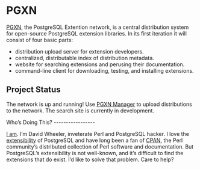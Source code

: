 PGXN
===

[PGXN](http://www.pgxn.org/), the PostgreSQL Extention network, is a central
distribution system for open-source PostgreSQL extension libraries. In its
first iteration it will consist of four basic parts:

* distribution upload server for extension developers.
* centralized, distributable index of distribution metadata.
* website for searching extensions and perusing their documentation.
* command-line client for downloading, testing, and installing extensions.

Project Status
--------------

The network is up and running! Use [PGXN Manager](http://manager.pgxn.org)
to upload distributions to the network. The search site is currently
in development.

Who’s Doing This? -----------------

[I am](http://justatheory.com/ "Just a Theory"). I’m David Wheeler, inveterate
Perl and PostgreSQL hacker. I love the
[extensibility](http://www.postgresql.org/docs/current/static/extend.html) of
PostgreSQL and have long been a fan of [CPAN](http://www.cpan.org/), the Perl
community’s distributed collection of Perl software and documentation. But
PostgreSQL’s extensibility is not well-known, and it’s difficult to find the
extensions that do exist. I’d like to solve that problem. Care to help?

